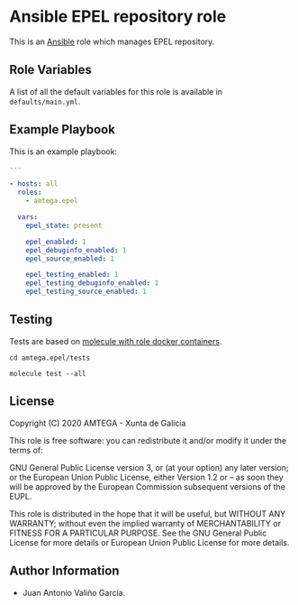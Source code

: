 # Ansible EPEL repository role

This is an [Ansible](http://www.ansible.com) role which manages EPEL repository.

## Role Variables

A list of all the default variables for this role is available in `defaults/main.yml`.

## Example Playbook

This is an example playbook:

```yaml
---

- hosts: all
  roles:
    - amtega.epel

  vars:
    epel_state: present

    epel_enabled: 1
    epel_debuginfo_enabled: 1
    epel_source_enabled: 1

    epel_testing_enabled: 1
    epel_testing_debuginfo_enabled: 1
    epel_testing_source_enabled: 1
```

## Testing

Tests are based on [molecule with role docker containers](https://molecule.readthedocs.io/en/latest/installation.html).

```shell
cd amtega.epel/tests

molecule test --all
```

## License

Copyright (C) 2020 AMTEGA - Xunta de Galicia

This role is free software: you can redistribute it and/or modify it under the terms of:

GNU General Public License version 3, or (at your option) any later version; or the European Union Public License, either Version 1.2 or – as soon they will be approved by the European Commission ­subsequent versions of the EUPL.

This role is distributed in the hope that it will be useful, but WITHOUT ANY WARRANTY; without even the implied warranty of MERCHANTABILITY or FITNESS FOR A PARTICULAR PURPOSE.  See the GNU General Public License for more details or European Union Public License for more details.

## Author Information

- Juan Antonio Valiño García.

